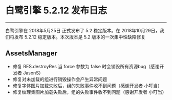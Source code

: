 # 白鹭引擎 5.2.12 发布日志


---


白鹭引擎在 2018年5月25日 正式发布了 5.2 稳定版本。在 2018年10月29日，我们将发布 5.2.12 稳定版本。本次版本是 5.2 版本的一次集中性缺陷修复



## AssetsManager

* 修复 RES.destroyRes 当 force 参数为 false 时会销毁所有资源bug（感谢开发者 JasonS）
* 修复对未加载的组进行销毁操作会产生异常问题
* 修复字体图片加载失败后，组的失败事件收不到问题（感谢开发者 小叮当）
* 修复纹理集图片加载失败后，组的失败事件收不到问题（感谢开发者 小叮当）